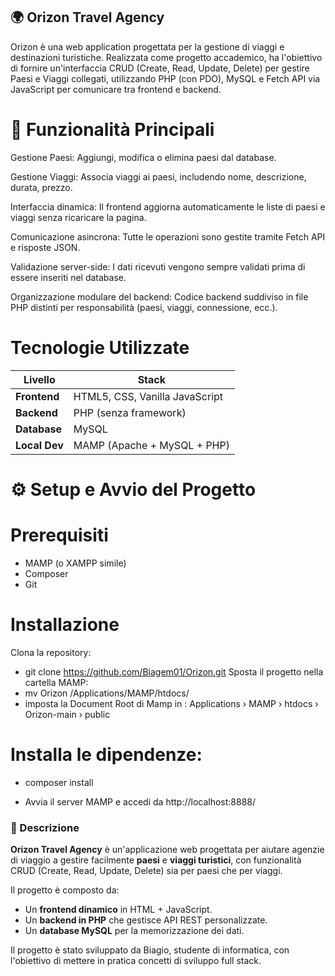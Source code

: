 ## 🌍 Orizon Travel Agency
Orizon è una web application progettata per la gestione di viaggi e destinazioni turistiche. Realizzata come progetto accademico, ha l'obiettivo di fornire un'interfaccia CRUD (Create, Read, Update, Delete) per gestire Paesi e Viaggi collegati, utilizzando PHP (con PDO), MySQL e Fetch API via JavaScript per comunicare tra frontend e backend.

# 🚀 Funzionalità Principali
Gestione Paesi: Aggiungi, modifica o elimina paesi dal database.

Gestione Viaggi: Associa viaggi ai paesi, includendo nome, descrizione, durata, prezzo.

Interfaccia dinamica: Il frontend aggiorna automaticamente le liste di paesi e viaggi senza ricaricare la pagina.

Comunicazione asincrona: Tutte le operazioni sono gestite tramite Fetch API e risposte JSON.

Validazione server-side: I dati ricevuti vengono sempre validati prima di essere inseriti nel database.

Organizzazione modulare del backend: Codice backend suddiviso in file PHP distinti per responsabilità (paesi, viaggi, connessione, ecc.).

# Tecnologie Utilizzate

| Livello       | Stack                                     |
| ------------- | ----------------------------------------- |
| **Frontend**  | HTML5, CSS, Vanilla JavaScript            |
| **Backend**   | PHP (senza framework)                     |
| **Database**  | MySQL                                     |      ||
| **Local Dev** | MAMP (Apache + MySQL + PHP)               |



# ⚙️ Setup e Avvio del Progetto
# Prerequisiti
- MAMP (o XAMPP simile)
- Composer
- Git

# Installazione
Clona la repository:
- git clone https://github.com/Biagem01/Orizon.git
Sposta il progetto nella cartella MAMP:
- mv Orizon /Applications/MAMP/htdocs/
- imposta la Document Root di Mamp in : Applications › MAMP › htdocs › Orizon-main › public

# Installa le dipendenze:

- composer install

- Avvia il server MAMP e accedi da http://localhost:8888/

### 🧠 Descrizione

**Orizon Travel Agency** è un'applicazione web progettata per aiutare agenzie di viaggio a gestire facilmente **paesi** e **viaggi turistici**, con funzionalità CRUD (Create, Read, Update, Delete) sia per paesi che per viaggi.

Il progetto è composto da:
- Un **frontend dinamico** in HTML + JavaScript.
- Un **backend in PHP** che gestisce API REST personalizzate.
- Un **database MySQL** per la memorizzazione dei dati.

Il progetto è stato sviluppato da Biagio, studente di informatica, con l'obiettivo di mettere in pratica concetti di sviluppo full stack.


